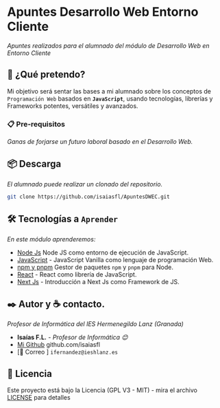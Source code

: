 # Apuntes Desarrollo Web Entorno Cliente

_Apuntes realizados para el alumnado del módulo de Desarrollo Web en Entorno Cliente_

## 🚀 ¿Qué pretendo?

Mi objetivo será sentar las bases a mi alumnado sobre los conceptos de `Programación Web` basados en **`JavaScript`**, usando tecnologías, librerías y Frameworks potentes, versátiles y avanzados.

### 📋 Pre-requisitos

_Ganas de forjarse un futuro laboral basado en el Desarrollo Web._

## 📦 Descarga

_El alumnado puede realizar un clonado del repositorio._

```bash
git clone https://github.com/isaiasfl/ApuntesDWEC.git
```

## 🛠️ Tecnologías a `Aprender`

_En este módulo aprenderemos:_

- [Node Js](https://nodejs.org/es) Node JS como entorno de ejecución de JavaScript.
- [JavaScript](https://developer.mozilla.org/es/docs/Web/JavaScript) - JavaScript Vanilla como lenguaje de programación Web.
- [npm y pnpm](https://www.npmjs.com/) Gestor de paquetes `npm` y `pnpm` para Node.
- [React](https://es.react.dev/) - React como librería de JavaScript.
- [Next Js](https://nextjs.org/) - Introducción a Next Js como Framework de JS.

## ✒️ Autor y ☕ contacto.

_Profesor de Informática del IES Hermenegildo Lanz (Granada)_

- **Isaías F.L.** - _Profesor de Informática 😊_
- [Mi Github](https://github.com/isaiasfl) github.com/isaiasfl
- [📧 Correo ] `ifernandez@ieshlanz.es`

## 📄 Licencia

Este proyecto está bajo la Licencia (GPL V3 - MIT) - mira el archivo [LICENSE](LICENSE) para detalles
